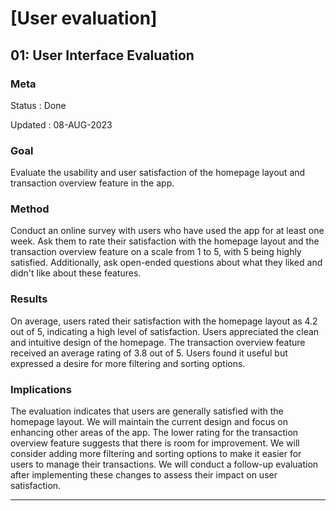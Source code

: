 

# [User evaluation]


## 01: User Interface Evaluation

### Meta

Status
:  Done 

Updated
: 08-AUG-2023

### Goal

Evaluate the usability and user satisfaction of the homepage layout and transaction overview feature in the app.

### Method

Conduct an online survey with users who have used the app for at least one week. Ask them to rate their satisfaction with the homepage layout and the transaction overview feature on a scale from 1 to 5, with 5 being highly satisfied. Additionally, ask open-ended questions about what they liked and didn't like about these features.

### Results

On average, users rated their satisfaction with the homepage layout as 4.2 out of 5, indicating a high level of satisfaction. Users appreciated the clean and intuitive design of the homepage. The transaction overview feature received an average rating of 3.8 out of 5. Users found it useful but expressed a desire for more filtering and sorting options.

### Implications

The evaluation indicates that users are generally satisfied with the homepage layout. We will maintain the current design and focus on enhancing other areas of the app. The lower rating for the transaction overview feature suggests that there is room for improvement. We will consider adding more filtering and sorting options to make it easier for users to manage their transactions. We will conduct a follow-up evaluation after implementing these changes to assess their impact on user satisfaction.

---
